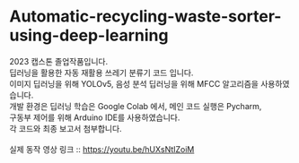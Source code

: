 # Automatic-recycling-waste-sorter-using-deep-learning <br>
2023 캡스톤 졸업작품입니다.<br>
딥러닝을 활용한 자동 재활용 쓰레기 분류기 코드 입니다. <br>
이미지 딥러닝을 위해 YOLOv5,  음성 분석 딥러닝을 위해 MFCC 알고리즘을 사용하였습니다. <br>
개발 환경은 딥러닝 학습은 Google Colab 에서, 메인 코드 실행은 Pycharm, <br>구동부 제어를 위해 Arduino IDE를 사용하였습니다.<br>
각 코드와 최종 보고서 첨부합니다.<br> <br>
실제 동작 영상 링크 :: https://youtu.be/hUXsNtIZoiM
